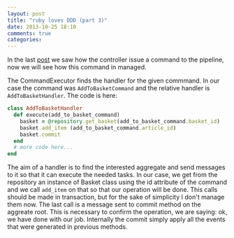 ```yaml
---
layout: post
title: "ruby loves DDD (part 3)"
date: 2013-10-25 18:10
comments: true
categories: 
---
```


In the last [post](http://ema.codiceplastico.com/blog/2013/10/21/ruby-loves-ddd-some-code/) we saw how the controller issue a command to the pipeline, now we will see how this command in managed.

The CommandExecutor finds the handler for the given commmand. In our case the command was `AddToBasketCommand` and the relative handler is `AddToBasketHandler`.
The code is here:

```ruby
class AddToBasketHandler
  def execute(add_to_basket_command)
    basket = @repository.get_basket(add_to_basket_command.basket_id)
    basket.add_item (add_to_basket_command.article_id) 
    basket.commit
  end
  # more code here...
end
```

The aim of a handler is to find the interested aggregate and send messages to it so that it can execute the needed tasks.
In our case, we get from the repository an instance of Basket class using the id attribute of the command and we call `add_item` on that so that our operation will be done.
This calls should be made in transaction, but for the sake of simplicity I don't manage them now.
The last call is a message sent to commit method on the aggreate root. This is necessary to confirm the operation, we are saying: ok, we have done with our job. Internally the commit simply apply all the events that were generated in previous methods.

